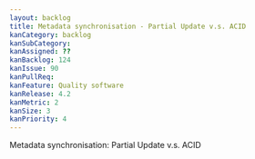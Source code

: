 ```yaml
---
layout: backlog
title: Metadata synchronisation - Partial Update v.s. ACID
kanCategory: backlog
kanSubCategory:
kanAssigned: ??
kanBacklog: 124
kanIssue: 90
kanPullReq:
kanFeature: Quality software
kanRelease: 4.2
kanMetric: 2
kanSize: 3
kanPriority: 4
---
```

Metadata synchronisation: Partial Update v.s. ACID
